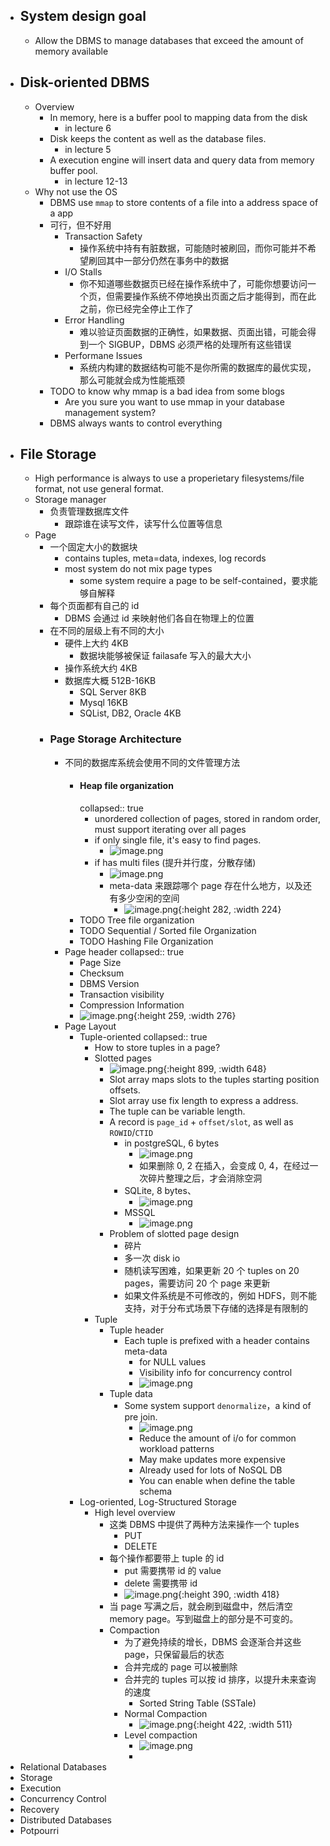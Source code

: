 - ## System design goal
	- Allow the DBMS to manage databases that exceed the amount of memory available
- ## Disk-oriented DBMS
	- Overview
		- In memory, here is a buffer pool to mapping data from the disk
			- in lecture 6
		- Disk keeps the content as well as the database files.
			- in lecture 5
		- A execution engine will insert data and query data from memory buffer pool.
			- in lecture 12-13
	- Why not use the OS
		- DBMS use `mmap` to store contents of a file into a address space of a app
		- 可行，但不好用
			- Transaction Safety
				- 操作系统中持有有脏数据，可能随时被刷回，而你可能并不希望刷回其中一部分仍然在事务中的数据
			- I/O Stalls
				- 你不知道哪些数据页已经在操作系统中了，可能你想要访问一个页，但需要操作系统不停地换出页面之后才能得到，而在此之前，你已经完全停止工作了
			- Error Handling
				- 难以验证页面数据的正确性，如果数据、页面出错，可能会得到一个 SIGBUP，DBMS 必须严格的处理所有这些错误
			- Performane Issues
				- 系统内构建的数据结构可能不是你所需的数据库的最优实现，那么可能就会成为性能瓶颈
		- TODO  to know why mmap is a bad idea from some blogs
			- Are you sure you want to use mmap in your database management system?
		- DBMS always wants to control everything
- ## File Storage
	- High performance is always to use a properietary filesystems/file format, not use general format.
	- Storage manager
		- 负责管理数据库文件
			- 跟踪谁在读写文件，读写什么位置等信息
	- Page
		- 一个固定大小的数据块
			- contains tuples, meta=data, indexes, log records
			- most system do not mix page types
				- some system require a page to be self-contained，要求能够自解释
		- 每个页面都有自己的 id
			- DBMS 会通过 id 来映射他们各自在物理上的位置
		- 在不同的层级上有不同的大小
			- 硬件上大约 4KB
				- 数据块能够被保证 failasafe 写入的最大大小
			- 操作系统大约 4KB
			- 数据库大概 512B-16KB
				- SQL Server 8KB
				- Mysql 16KB
				- SQList, DB2, Oracle 4KB
		- ### Page Storage Architecture
			- 不同的数据库系统会使用不同的文件管理方法
				- #### Heap file organization
				  collapsed:: true
					- unordered collection of pages, stored in random order, must support iterating over all pages
					- if only single file, it's easy to find pages.
						- ![image.png](../assets/image_1690014638198_0.png)
					- if has multi files (提升并行度，分散存储)
						- ![image.png](../assets/image_1690014735312_0.png)
						- meta-data 来跟踪哪个 page 存在什么地方，以及还有多少空闲的空间
							- ![image.png](../assets/image_1690014895802_0.png){:height 282, :width 224}
				- TODO Tree file organization
				- TODO Sequential / Sorted file Organization
				- TODO Hashing File Organization
			- Page header
			  collapsed:: true
				- Page Size
				- Checksum
				- DBMS Version
				- Transaction visibility
				- Compression Information
				- ![image.png](../assets/image_1690015017799_0.png){:height 259, :width 276}
			- Page Layout
				- Tuple-oriented
				  collapsed:: true
					- How to store tuples in a page?
					- Slotted pages
						- ![image.png](../assets/image_1690015727438_0.png){:height 899, :width 648}
						- Slot array maps slots to the tuples starting position offsets.
						- Slot array use fix length to express a address.
						- The tuple can be variable length.
						- A record is `page_id` + `offset/slot`, as well as `ROWID`/`CTID`
							- in postgreSQL, 6 bytes
								- ![image.png](../assets/image_1690016494986_0.png)
								- 如果删除 0, 2 在插入，会变成 0, 4，在经过一次碎片整理之后，才会消除空洞
							- SQLite, 8 bytes、
								- ![image.png](../assets/image_1690016883734_0.png)
							- MSSQL
								- ![image.png](../assets/image_1690016940721_0.png)
						- Problem of slotted page design
							- 碎片
							- 多一次 disk io
							- 随机读写困难，如果更新 20 个 tuples on 20 pages，需要访问 20 个 page 来更新
							- 如果文件系统是不可修改的，例如 HDFS，则不能支持，对于分布式场景下存储的选择是有限制的
					- Tuple
						- Tuple header
							- Each tuple is prefixed with a header contains meta-data
								- for NULL values
								- Visibility info for concurrency control
								- ![image.png](../assets/image_1690017541848_0.png)
						- Tuple data
							- Some system support `denormalize`，a kind of pre join.
								- ![image.png](../assets/image_1690017702719_0.png)
								- Reduce the amount of i/o for common workload patterns
								- May make updates more expensive
								- Already used for lots of NoSQL DB
								- You can enable when define the table schema
				- Log-oriented, Log-Structured Storage
					- High level overview
						- 这类 DBMS 中提供了两种方法来操作一个 tuples
							- PUT
							- DELETE
						- 每个操作都要带上 tuple 的 id
							- put 需要携带 id 的 value
							- delete 需要携带 id
							- ![image.png](../assets/image_1690029490358_0.png){:height 390, :width 418}
						- 当 page 写满之后，就会刷到磁盘中，然后清空 memory page。写到磁盘上的部分是不可变的。
						- Compaction
							- 为了避免持续的增长，DBMS 会逐渐合并这些 page，只保留最后的状态
							- 合并完成的 page 可以被删除
							- 合并完的 tuples 可以按 id 排序，以提升未来查询的速度
								- Sorted String Table (SSTale)
							- Normal Compaction
								- ![image.png](../assets/image_1690030349071_0.png){:height 422, :width 511}
							- Level compaction
								- ![image.png](../assets/image_1690030580938_0.png)
								-
- Relational Databases
- Storage
- Execution
- Concurrency Control
- Recovery
- Distributed Databases
- Potpourri